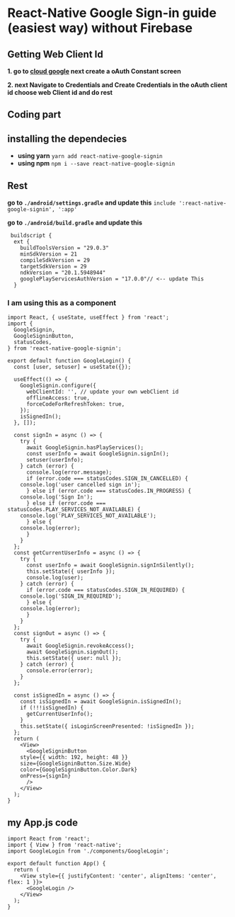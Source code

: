 # React-Native Google Sign-in guide (easiest way) without Firebase
## Getting Web Client Id
**1. go to [cloud google](https://console.cloud.google.com "cloud google") next create a oAuth Constant screen**

**2. next Navigate to Credentials and Create Credentials in the oAuth client id choose web Client id and do rest**
## Coding part
## **installing the dependecies**
- **using yarn**
  `yarn add react-native-google-signin`
-  **using npm**
    `npm i --save react-native-google-signin`
## 	Rest
**go to `./android/settings.gradle`**
**and update this**
   `
	 include ':react-native-google-signin', ':app'
	 `
   
  **go to `./android/build.gradle`**
	 **and update this**
   
     buildscript {
      ext {
        buildToolsVersion = "29.0.3"
        minSdkVersion = 21
        compileSdkVersion = 29
        targetSdkVersion = 29
        ndkVersion = "20.1.5948944"
        googlePlayServicesAuthVersion = "17.0.0"// <-- update This
      }
### I am using this as a component
	 
	import React, { useState, useEffect } from 'react';
	import {
	  GoogleSignin,
	  GoogleSigninButton,
	  statusCodes,
	} from 'react-native-google-signin';

	export default function GoogleLogin() {
	  const [user, setuser] = useState({});

	  useEffect(() => {
	    GoogleSignin.configure({
	      webClientId: '', // update your own webClient id
	      offlineAccess: true,
	      forceCodeForRefreshToken: true,
	    });
	    isSignedIn();
	  }, []);

	  const signIn = async () => {
	    try {
	      await GoogleSignin.hasPlayServices();
	      const userInfo = await GoogleSignin.signIn();
	      setuser(userInfo);
	    } catch (error) {
	      console.log(error.message);
	      if (error.code === statusCodes.SIGN_IN_CANCELLED) {
		console.log('user cancelled sign in');
	      } else if (error.code === statusCodes.IN_PROGRESS) {
		console.log('Sign In');
	      } else if (error.code === statusCodes.PLAY_SERVICES_NOT_AVAILABLE) {
		console.log('PLAY_SERVICES_NOT_AVAILABLE');
	      } else {
		console.log(error);
	      }
	    }
	  };
	  const getCurrentUserInfo = async () => {
	    try {
	      const userInfo = await GoogleSignin.signInSilently();
	      this.setState({ userInfo });
	      console.log(user);
	    } catch (error) {
	      if (error.code === statusCodes.SIGN_IN_REQUIRED) {
		console.log('SIGN_IN_REQUIRED');
	      } else {
		console.log(error);
	      }
	    }
	  };
	  const signOut = async () => {
	    try {
	      await GoogleSignin.revokeAccess();
	      await GoogleSignin.signOut();
	      this.setState({ user: null });
	    } catch (error) {
	      console.error(error);
	    }
	  };

	  const isSignedIn = async () => {
	    const isSignedIn = await GoogleSignin.isSignedIn();
	    if (!!!isSignedIn) {
	      getCurrentUserInfo();
	    }
	    this.setState({ isLoginScreenPresented: !isSignedIn });
	  };
	  return (
	    <View>
	      <GoogleSigninButton
		style={{ width: 192, height: 48 }}
		size={GoogleSigninButton.Size.Wide}
		color={GoogleSigninButton.Color.Dark}
		onPress={signIn}
	      />
	    </View>
	  );
	}
	
## my App.js code
	
	import React from 'react';
	import { View } from 'react-native';
	import GoogleLogin from './components/GoogleLogin';

	export default function App() {
	  return (
	    <View style={{ justifyContent: 'center', alignItems: 'center', flex: 1 }}>
	      <GoogleLogin />
	    </View>
	  );
	}
